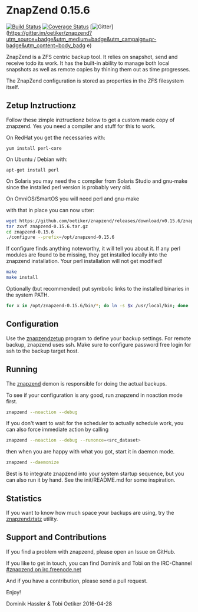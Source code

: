 ZnapZend 0.15.6
===============

[![Build Status](https://travis-ci.org/oetiker/znapzend.svg?branch=master)](https://travis-ci.org/oetiker/znapzend)
[![Coverage Status](https://img.shields.io/coveralls/oetiker/znapzend.svg)](https://coveralls.io/r/oetiker/znapzend?branch=master)
[![Gitter](https://badges.gitter.im/oetiker/znapzend.svg)](https://gitter.im/oetiker/znapzend?utm_source=badge&utm_medium=badge&utm_campaign=pr-badge&utm_content=body_badg
e)

ZnapZend is a ZFS centric backup tool. It relies on snapshot, send and
receive todo its work. It has the built-in ability to manage both local
snapshots as well as remote copies by thining them out as time progresses.

The ZnapZend configuration is stored as properties in the ZFS filesystem
itself.

Zetup Inztructionz
------------------

Follow these zimple inztructionz below to get a custom made copy of
znapzend. Yes you need a compiler and stuff for this to work.

On RedHat you get the necessaries with:

    yum install perl-core

On Ubuntu / Debian with:

    apt-get install perl

On Solaris you may need the c compiler from Solaris Studio and gnu-make
since the installed perl version is probably very old.

On OmniOS/SmartOS you will need perl and gnu-make

with that in place you can now utter:

```sh
wget https://github.com/oetiker/znapzend/releases/download/v0.15.6/znapzend-0.15.6.tar.gz
tar zxvf znapzend-0.15.6.tar.gz
cd znapzend-0.15.6
./configure --prefix=/opt/znapzend-0.15.6
```

If configure finds anything noteworthy, it will tell you about it.  If any
perl modules are found to be missing, they get installed locally into the znapzend
installation. Your perl installation will not get modified!

```sh
make
make install
```

Optionally (but recommended) put symbolic links to the installed binaries in the
system PATH.

```sh
for x in /opt/znapzend-0.15.6/bin/*; do ln -s $x /usr/local/bin; done
```

Configuration
-------------

Use the [znapzendzetup](doc/znapzendzetup.pod) program to define your backup settings. For remote backup, znapzend uses ssh.
Make sure to configure password free login for ssh to the backup target host.

Running
-------

The [znapzend](doc/znapzend.pod) demon is responsible for doing the actual backups.

To see if your configuration is any good, run znapzend in noaction mode first.

```sh
znapzend --noaction --debug
```

If you don't want to wait for the scheduler to actually schedule work, you can also force immediate action by calling

```sh
znapzend --noaction --debug --runonce=<src_dataset>
```

then when you are happy with what you got, start it in daemon mode.

```sh
znapzend --daemonize
```

Best is to integrate znapzend into your system startup sequence, but you can also
run it by hand. See the init/README.md for some inspiration.

Statistics
----------

If you want to know how much space your backups are using, try the
[znapzendztatz](doc/znapzendztatz.pod) utility.

Support and Contributions
-------------------------
If you find a problem with znapzend, please open an Issue on GitHub.

If you like to get in touch, you can find Dominik and Tobi on the IRC-Channel [#znapzend on irc.freenode.net](irc://irc.freenode.net/#znapzend)

And if you have a contribution, please send a pull request.

Enjoy!

Dominik Hassler & Tobi Oetiker
2016-04-28
